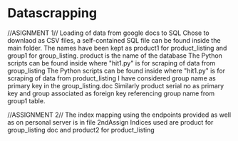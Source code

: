 # Datascrapping
//ASIGNMENT 1//
Loading of data from google docs to SQL Chose to downlaod as CSV files, a self-contained SQL file can be found inside the main folder. The names have been kept as product1 for product_listing and group1 for group_listing. 
product is the name of the database
The Python scripts can be found inside where "hit1.py" is for scraping of data from group_listing
The Python scripts can be found inside where "hit1.py" is for scraping of data from product_listing
I have considered group name as primary key in the group_listing.doc 
Similarly product serial no as primary key and group associated as foreign key referencing group name from group1 table.

//ASSIGNMENT 2//
The index mapping using the endpoints provided as well as on personal server is in file 2ndAssign
Indices used are product for group_listing doc and product2 for product_listing
